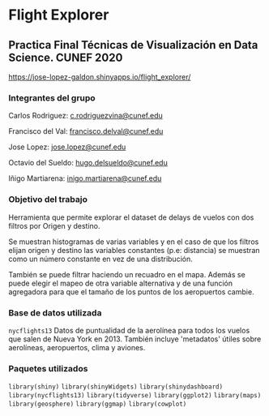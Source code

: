 # Flight Explorer
## Practica Final Técnicas de Visualización en Data Science. CUNEF 2020
https://jose-lopez-galdon.shinyapps.io/flight_explorer/
### Integrantes del grupo
Carlos Rodriguez: c.rodriguezvina@cunef.edu

Francisco del Val: francisco.delval@cunef.edu

Jose Lopez: jose.lopez@cunef.edu

Octavio del Sueldo: hugo.delsueldo@cunef.edu

Iñigo Martiarena: inigo.martiarena@cunef.edu

### Objetivo del trabajo
Herramienta que permite explorar el dataset de delays de vuelos con dos filtros por Origen y destino.

Se muestran histogramas de varias variables y en el caso de que los filtros elijan origen y destino las variables constantes (p.e: distancia) se muestran como un número constante en vez de una distribución.

También se puede filtrar haciendo un recuadro en el mapa. Además se puede elegir el mapeo de otra variable alternativa y de una función agregadora para que el tamaño de los puntos de los aeropuertos cambie.

### Base de datos utilizada
`nycflights13`
Datos de puntualidad de la aerolínea para todos los vuelos que salen de Nueva York en 2013. También incluye 'metadatos' útiles sobre aerolíneas, aeropuertos, clima y aviones.

### Paquetes utilizados
`library(shiny)`
`library(shinyWidgets)`
`library(shinydashboard)`
`library(nycflights13)`
`library(tidyverse)`
`library(ggplot2)`
`library(maps)`
`library(geosphere)`
`library(ggmap)`
`library(cowplot)`
